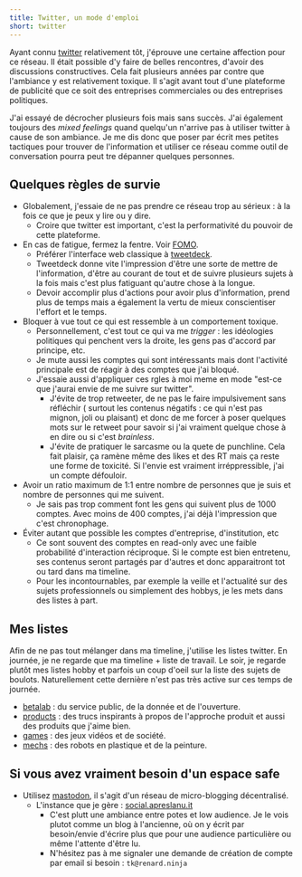 ```yaml
---
title: Twitter, un mode d'emploi
short: twitter
---
```


Ayant connu [twitter](https://twitter.com) relativement tôt, j'éprouve une certaine affection pour
ce réseau. Il était possible d'y faire de belles rencontres, d'avoir des
discussions constructives. Cela fait plusieurs années par contre que l'ambiance
y est relativement toxique. Il s'agit avant tout d'une plateforme
de publicité que ce soit des entreprises commerciales ou des entreprises politiques.

J'ai essayé de décrocher plusieurs fois mais sans succès. J'ai également toujours des *mixed feelings*
quand quelqu'un n'arrive pas à utiliser twitter à cause de son ambiance. Je me dis donc
que poser par écrit mes petites tactiques pour trouver de l'information et
utiliser ce réseau comme outil de conversation pourra peut tre dépanner quelques
personnes.

## Quelques règles de survie

- Globalement, j'essaie de ne pas prendre ce réseau trop au sérieux : à la fois
  ce que je peux y lire ou y dire.
  - Croire que twitter est important, c'est la performativité du pouvoir de
    cette plateforme.
- En cas de fatigue, fermez la fentre. Voir [FOMO](https://fr.wikipedia.org/wiki/Syndrome_FOMO).
  - Préférer l'interface web classique à [tweetdeck](https://tweetdeck.twitter.com).
  - Tweetdeck donne vite l'impression d'être une sorte de mettre de l'information,
    d'être au courant de tout et de suivre plusieurs sujets à la fois mais c'est
    plus fatiguant qu'autre chose à la longue.
  - Devoir accomplir plus d'actions pour avoir plus d'information, prend plus
    de temps mais a également la vertu de mieux conscientiser l'effort et le temps.
- Bloquer à vue tout ce qui est ressemble à un comportement toxique.
  - Personnellement, c'est tout ce qui va me *trigger* : les idéologies politiques
    qui penchent vers la droite, les gens pas d'accord par principe, etc.
  - Je mute aussi les comptes qui sont intéressants mais dont l'activité
    principale est de réagir à des comptes que j'ai bloqué.
  - J'essaie aussi d'appliquer ces rgles à moi meme en mode "est-ce que j'aurai
    envie de me suivre sur twitter".
    - J'évite de trop retweeter, de ne pas le faire impulsivement sans réfléchir (
      surtout les contenus négatifs : ce qui n'est pas mignon, joli ou plaisant) et
      donc de me forcer à poser quelques mots sur le retweet pour savoir si j'ai
      vraiment quelque chose à en dire ou si c'est *brainless*.
    - J'évite de pratiquer le sarcasme ou la quete de punchline. Cela fait plaisir,
      ça ramène même des likes et des RT mais ça reste une forme de toxicité. Si
      l'envie est vraiment irréppressible, j'ai un compte défouloir.
- Avoir un ratio maximum de 1:1 entre nombre de personnes que je suis et nombre de
personnes qui me suivent.
  - Je sais pas trop comment font les gens qui suivent plus de 1000 comptes. Avec
  moins de 400 comptes, j'ai déjà l'impression que c'est chronophage.
- Éviter autant que possible les comptes d'entreprise, d'institution, etc
  - Ce sont souvent des comptes en read-only avec une faible probabilité
  d'interaction réciproque. Si le compte est bien entretenu, ses contenus seront
  partagés par d'autres et donc apparaitront tot ou tard dans ma timeline.
  - Pour les incontournables, par exemple la veille et l'actualité sur des
  sujets professionnels ou simplement des hobbys, je les mets dans des listes à
  part.


## Mes listes

Afin de ne pas tout mélanger dans ma timeline, j'utilise les listes twitter.
En journée, je ne regarde que ma timeline + liste de travail. Le soir, je regarde
plutôt mes listes hobby et parfois un coup d'oeil sur la liste des sujets de boulots.
Naturellement cette dernière n'est pas très active sur ces temps de journée.

- [betalab][liste betalab] : du service public, de la donnée et de l'ouverture.
- [products][liste products] : des trucs inspirants à propos de l'approche produit
  et aussi des produits que j'aime bien.
- [games][liste games] : des jeux vidéos et de société.
- [mechs][liste mechs] : des robots en plastique et de la peinture.


## Si vous avez vraiment besoin d'un espace safe

- Utilisez [mastodon][join-mastodon], il s'agit d'un réseau de micro-blogging
décentralisé.
  - L'instance que je gère : [social.apreslanu.it](https://social.apreslanu.it)
    - C'est plutt une ambiance entre potes et low audience. Je le vois plutot
    comme un blog à l'ancienne, où on y écrit par besoin/envie d'écrire plus que
    pour une audience particulière ou même l'attente d'être lu.
    - N'hésitez pas à me signaler une demande de création de compte par email si besoin : `tk@renard.ninja`



[liste betalab]: https://twitter.com/i/lists/902809718925791232
[liste products]: https://twitter.com/i/lists/1062462739170447360
[liste games]: https://twitter.com/i/lists/205628961
[liste mechs]: https://twitter.com/i/lists/1310281246409449479

[join-mastodon]: https://joinmastodon.org/
